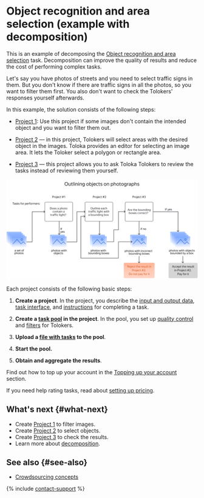 # Object recognition and area selection (example with decomposition)

This is an example of decomposing the [Object recognition and area selection](../tutorials/selection.md) task. Decomposition can improve the quality of results and reduce the cost of performing complex tasks.

Let's say you have photos of streets and you need to select traffic signs in them. But you don't know if there are traffic signs in all the photos, so you want to filter them first. You also don't want to check the Tolokers' responses yourself afterwards.

In this example, the solution consists of the following steps:

- [Project 1](image-segmentation-project1.md): Use this project if some images don't contain the intended object and you want to filter them out.

- [Project 2](image-segmentation-project2.md) — in this project, Tolokers will select areas with the desired object in the images. Toloka provides an editor for selecting an image area. It lets the Toloker select a polygon or rectangle area.

- [Project 3](image-segmentation-project3.md) — this project allows you to ask Toloka Tolokers to review the tasks instead of reviewing them yourself.

![](../_images/tutorials/image-segmentation/image-segmentation.svg)

Each project consists of the following basic steps:

1. **Create a project**. In the project, you describe the [input and output data](../../glossary.md#input-output-data), [task interface](../../glossary.md#task-interface), and [instructions](../../glossary.md#instructions) for completing a task.

1. **Create a [task pool](../../glossary.md#pool) in the project**. In the pool, you set up [quality control](../../glossary.md#quality-control) and [filters](../../glossary.md#filters) for Tolokers.

1. **Upload a [file with tasks](https://tlk.s3.yandex.net/wsdm2020/dataset_1.tsv) to the pool**.

1. **Start the pool.**

1. **Obtain and aggregate the results**.

Find out how to top up your account in the [Topping up your account](refill.md) section.

If you need help rating tasks, read about [setting up pricing](dynamic-pricing.md#section_wb1_lhl_vlb).

## What's next {#what-next}

- Create [Project 1](image-segmentation-project1.md) to filter images.
- Create [Project 2](image-segmentation-project2.md) to select objects.
- Create [Project 3](image-segmentation-project3.md) to check the results.
- Learn more about [decomposition](solution-architecture.md).

## See also {#see-also}

- [Crowdsourcing concepts](https://toloka.ai/knowledgebase/crowdsourcing-concepts/)

{% include [contact-support](../_includes/contact-support.md) %}